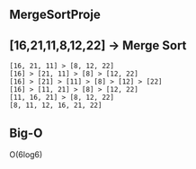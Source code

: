 ## MergeSortProje

[16,21,11,8,12,22] -> Merge Sort
--------------------------------------------------
    [16, 21, 11] > [8, 12, 22]
    [16] > [21, 11] > [8] > [12, 22]
    [16] > [21] > [11] > [8] > [12] > [22]
    [16] > [11, 21] > [8] > [12, 22]
    [11, 16, 21] > [8, 12, 22]
    [8, 11, 12, 16, 21, 22]

Big-O
---------------------------------------------------
O(6log6)